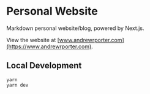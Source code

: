 # Personal Website

Markdown personal website/blog, powered by Next.js.

View the website at [www.andrewrporter.com](https://www.andrewrporter.com).

## Local Development

```
yarn
yarn dev
```
